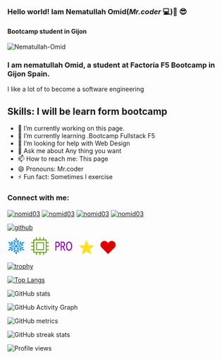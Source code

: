 

###   **Hello world!  Iam Nematullah Omid**(*Mr.coder* :computer:)👋 :sunglasses:
#### Bootcamp student in Gijon 


<img src="https://i.ibb.co/f9CbCDg/Nematullah-Omid.png" alt="Nematullah-Omid" border="0">

### I am nematullah Omid, a student at Factoría F5 Bootcamp in Gijon Spain.
I like a lot of to become a software engineering

## Skills: I will be learn form bootcamp

- 🔭 I’m currently working on this page.  
- 🌱 I’m currently learning .Bootcamp Fullstack F5 
- 🤔 I’m looking for help with Web Design 
- 💬 Ask me about Any thing you want  
- 📫 How to reach me: This page  
- 😄 Pronouns: Mr.coder 
- ⚡ Fun fact: Sometimes I exercise 
<h3 align="left">Connect with me:</h3>
<p align="left">
<a href="https://codepen.io/nomid03" target="blank"><img align="center" src="https://raw.githubusercontent.com/rahuldkjain/github-profile-readme-generator/master/src/images/icons/Social/codepen.svg" alt="nomid03" height="30" width="40" /></a>
<a href="https://dev.to/nomid03" target="blank"><img align="center" src="https://raw.githubusercontent.com/rahuldkjain/github-profile-readme-generator/master/src/images/icons/Social/devto.svg" alt="nomid03" height="30" width="40" /></a>
<a href="https://linkedin.com/in/nomid03" target="blank"><img align="center" src="https://raw.githubusercontent.com/rahuldkjain/github-profile-readme-generator/master/src/images/icons/Social/linked-in-alt.svg" alt="nomid03" height="30" width="40" /></a>
<a href="https://stackoverflow.com/users/nomid03" target="blank"><img align="center" src="https://raw.githubusercontent.com/rahuldkjain/github-profile-readme-generator/master/src/images/icons/Social/stack-overflow.svg" alt="nomid03" height="30" width="40" /></a>
</p>


[<img src='https://cdn.jsdelivr.net/npm/simple-icons@3.0.1/icons/github.svg' alt='github' height='40'>](https://github.com/nomid03)  

<a href='https://archiveprogram.github.com/'><img src='https://raw.githubusercontent.com/acervenky/animated-github-badges/master/assets/acbadge.gif' width='40' height='40'></a> <a href='https://docs.github.com/en/developers'><img src='https://raw.githubusercontent.com/acervenky/animated-github-badges/master/assets/devbadge.gif' width='40' height='40'></a> <a href='https://github.com/pricing'><img src='https://raw.githubusercontent.com/acervenky/animated-github-badges/master/assets/pro.gif' width='40' height='40'></a> <a href='https://stars.github.com/'><img src='https://raw.githubusercontent.com/acervenky/animated-github-badges/master/assets/starbadge.gif' width='35' height='35'></a> <a href='https://docs.github.com/en/github/supporting-the-open-source-community-with-github-sponsors'><img src='https://raw.githubusercontent.com/acervenky/animated-github-badges/master/assets/sponsorbadge.gif' width='35' height='35'></a> 

[![trophy](https://github-profile-trophy.vercel.app/?username=nomid03)](https://github.com/ryo-ma/github-profile-trophy)

[![Top Langs](https://github-readme-stats.vercel.app/api/top-langs/?username=nomid03)](https://github.com/anuraghazra/github-readme-stats)

![GitHub stats](https://github-readme-stats.vercel.app/api?username=nomid03&show_icons=true&count_private=true)  

![GitHub Activity Graph](https://activity-graph.herokuapp.com/graph?username=nomid03)  

![GitHub metrics](https://metrics.lecoq.io/nomid03)  

![GitHub streak stats](https://github-readme-streak-stats.herokuapp.com/?user=nomid03)  

![Profile views](https://gpvc.arturio.dev/nomid03)  
